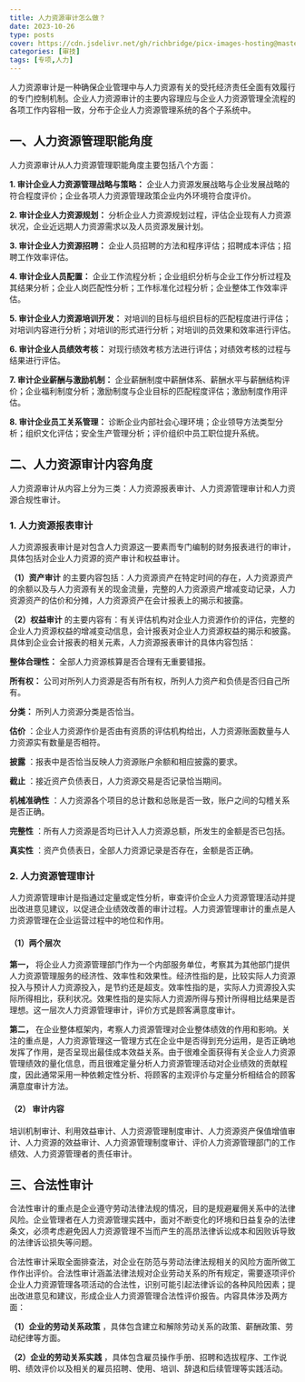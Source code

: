 ```yaml
---
title: 人力资源审计怎么做？
date: 2023-10-26
type: posts
cover: https://cdn.jsdelivr.net/gh/richbridge/picx-images-hosting@master/thumbnail/审技.jpg
categories: [审技]
tags: [专项,人力]
---
```


人力资源审计是一种确保企业管理中与人力资源有关的受托经济责任全面有效履行的专门控制机制。企业人力资源审计的主要内容理应与企业人力资源管理全流程的各项工作内容相一致，分布于企业人力资源管理系统的各个子系统中。

## 一、人力资源管理职能角度

人力资源审计从人力资源管理职能角度主要包括八个方面：

**1.  审计企业人力资源管理战略与策略：** 企业人力资源发展战略与企业发展战略的符合程度评价；企业各项人力资源管理政策企业内外环境符合度评价。

**2.  审计企业人力资源规划：** 分析企业人力资源规划过程，评估企业现有人力资源状况，企业近远期人力资源需求以及人员资源发展计划。

**3.  审计企业人力资源招聘：** 企业人员招聘的方法和程序评估；招聘成本评估；招聘工作效率评估。

**4.  审计企业人员配置：** 企业工作流程分析；企业组织分析与企业工作分析过程及其结果分析；企业人岗匹配性分析；工作标准化过程分析；企业整体工作效率评估。

**5.  审计企业人力资源培训开发：** 对培训的目标与组织目标的匹配程度进行评估；对培训内容进行分析；对培训的形式进行分析；对培训的员效果和效率进行评估。

**6.  审计企业人员绩效考核：** 对现行绩效考核方法进行评估；对绩效考核的过程与结果进行评估。

**7.  审计企业薪酬与激励机制：** 企业薪酬制度中薪酬体系、薪酬水平与薪酬结构评价；企业福利制度分析；激励制度与企业目标的匹配程度评估；激励制度作用评估。

**8.  审计企业员工关系管理：** 诊断企业内部社会心理环境；企业领导方法类型分析；组织文化评估；安全生产管理分析；评价组织中员工职位提升系统。

## 二、人力资源审计内容角度

人力资源审计从内容上分为三类：人力资源报表审计、人力资源管理审计和人力资源合规性审计。

### 1. 人力资源报表审计

人力资源报表审计是对包含人力资源这一要素而专门编制的财务报表进行的审计，具体包括对企业人力资源的资产审计和权益审计。

**（1）资产审计** 的主要内容包括：人力资源资产在特定时间的存在，人力资源资产的余额以及与人力资源有关的现金流量，完整的人力资源资产增减变动记录，人力资源资产的估价和分摊，人力资源资产在会计报表上的揭示和披露。

**（2）权益审计** 的主要内容有：有关评估机构对企业人力资源作价的评估，完整的企业人力资源权益的增减变动信息，会计报表对企业人力资源权益的揭示和披露。具体到企业会计报表的相关元素，人力资源报表审计的具体内容包括：

**整体合理性：** 全部人力资源核算是否合理有无重要错报。

**所有权：** 公司对所列人力资源是否有所有权，所列人力资产和负债是否归自己所有。

**分类：** 所列人力资源分类是否恰当。

**估价** ：企业人力资源作价是否由有资质的评估机构给出，人力资源账面数量与人力资源实有数量是否相符。

**披露** ：报表中是否恰当反映人力资源账户余额和相应披露的要求。

**截止** ：接近资产负债表日，人力资源交易是否记录恰当期间。

**机械准确性** ：人力资源各个项目的总计数和总账是否一致，账户之间的勾稽关系是否正确。

**完整性** ：所有人力资源是否均已计入人力资源总额，所发生的金额是否已包括。

**真实性** ：资产负债表日，全部人力资源记录是否存在，金额是否正确。

### 2. 人力资源管理审计

人力资源管理审计是指通过定量或定性分析，审查评价企业人力资源管理活动并提出改进意见建议，以促进企业绩效改善的审计过程。人力资源管理审计的重点是人力资源管理在企业运营过程中的地位和作用。

#### （1）两个层次

**第一，** 将企业人力资源管理部门作为一个内部服务单位，考察其为其他部门提供人力资源管理服务的经济性、效率性和效果性。经济性指的是，比较实际人力资源投入与预计人力资源投入，是节约还是超支。效率性指的是，实际人力资源投入实际所得相比，获利状况。效果性指的是实际人力资源所得与预计所得相比结果是否理想。这一层次人力资源管理审计，评价方式是顾客满意度审计。

**第二，** 在企业整体框架内，考察人力资源管理对企业整体绩效的作用和影响。关注的重点是，人力资源管理这一管理方式在企业中是否得到充分运用，是否正确地发挥了作用，是否呈现出最佳成本效益关系。由于很难全面获得有关企业人力资源管理绩效的量化信息，而且很难定量分析人力资源管理活动对企业绩效的贡献程度，因此通常采用一种依赖定性分析、将顾客的主观评价与定量分析相结合的顾客满意度审计方法。

#### （2） 审计内容

培训机制审计、利用效益审计、人力资源管理制度审计、人力资源资产保值增值审计、人力资源的效益审计、人力资源管理制度审计、评价人力资源管理部门的工作绩效、人力资源管理者的责任审计。

## 三、合法性审计

合法性审计的重点是企业遵守劳动法律法规的情况，目的是规避雇佣关系中的法律风险。企业管理者在人力资源管理实践中，面对不断变化的环境和日益复杂的法律条文，必须考虑避免因人力资源管理不当而产生的高昂法律诉讼成本和因败诉导致的法律诉讼损失等问题。

合法性审计采取全面排查法，对企业在防范与劳动法律法规相关的风险方面所做工作作出评价。合法性审计涵盖法律法规对企业劳动关系的所有规定，需要逐项评价企业人力资源管理各项活动的合法性，识别可能引起法律诉讼的各种风险因素；提出改进意见和建议，形成企业人力资源管理合法性评价报告。内容具体涉及两方面：

**（1）企业的劳动关系政策** ，具体包含建立和解除劳动关系的政策、薪酬政策、劳动纪律等方面。

**（2）企业的劳动关系实践** ，具体包含雇员操作手册、招聘和选拔程序、工作说明、绩效评价以及相关的雇员招聘、使用、培训、辞退和后续管理等实践活动。